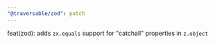 ```yaml
---
"@traversable/zod": patch
---
```


feat(zod): adds `zx.equals` support for "catchall" properties in `z.object`
